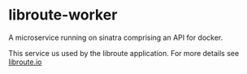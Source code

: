 # libroute-worker

A microservice running on sinatra comprising an API for docker.

This service us used by the libroute application. For more details see [libroute.io](https://libroute.io)

